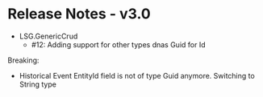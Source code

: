 # Release Notes - v3.0

- LSG.GenericCrud
	- #12: Adding support for other types dnas Guid for Id

Breaking:
- Historical Event EntityId field is not of type Guid anymore. Switching to String type